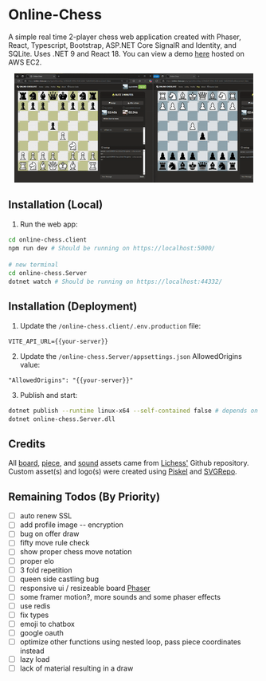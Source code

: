 
# Online-Chess
A simple real time 2-player chess web application created with Phaser, React, Typescript, Bootstrap, ASP.NET Core SignalR and Identity, and SQLite. Uses .NET 9 and React 18.
You can view a demo [here](https://online-chess.xyz) hosted on AWS EC2.

<p align="center">
    <img src="https://raw.githubusercontent.com/nashie1004/online-chess/refs/heads/master/online-chess.client/public/live-preview.gif" width="480" height="219" style="object-fit: cover;" alt="preview-img" />
</p>

## Installation (Local)
1. Run the web app:
```bash
cd online-chess.client 
npm run dev # Should be running on https://localhost:5000/

# new terminal
cd online-chess.Server
dotnet watch # Should be running on https://localhost:44332/
```

## Installation (Deployment)
1. Update the `/online-chess.client/.env.production` file:
```
VITE_API_URL={{your-server}}
```
2. Update the `/online-chess.Server/appsettings.json` AllowedOrigins value:
```
"AllowedOrigins": "{{your-server}}"
```
3. Publish and start:
```bash
dotnet publish --runtime linux-x64 --self-contained false # depends on your OS
dotnet online-chess.Server.dll
```

## Credits
All [board](https://github.com/lichess-org/lila/blob/master/public/images/board/), [piece](https://github.com/lichess-org/lila/blob/master/public/piece/), and [sound](https://github.com/lichess-org/lila/blob/master/public/sound/) assets came from [Lichess'](https://github.com/lichess-org/lila) Github repository. Custom asset(s) and logo(s) were created using [Piskel](https://www.piskelapp.com/) and [SVGRepo](https://www.svgrepo.com/svg/509810/chess-board).

## Remaining Todos (By Priority)
- [ ] auto renew SSL
- [ ] add profile image -- encryption
- [ ] bug on offer draw
- [ ] fifty move rule check
- [ ] show proper chess move notation
- [ ] proper elo
- [ ] 3 fold repetition
- [ ] queen side castling bug
- [ ] responsive ui / resizeable board [Phaser](https://phaser.io/examples/v3.85.0/scalemanager/view/manually-resize)
- [ ] some framer motion?, more sounds and some phaser effects
- [ ] use redis
- [ ] fix types
- [ ] emoji to chatbox
- [ ] google oauth
- [ ] optimize other functions using nested loop, pass piece coordinates instead
- [ ] lazy load 
- [ ] lack of material resulting in a draw
